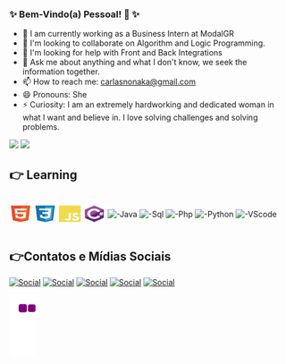 ### ✨ Bem-Vindo(a) Pessoal! :raised_hands: ✨

- 🔭 I am currently working as a Business Intern at ModalGR
- 👯 I'm looking to collaborate on Algorithm and Logic Programming.
- 🤔 I'm looking for help with Front and Back Integrations
- 💬 Ask me about anything and what I don't know, we seek the information together.
- 📫 How to reach me: carlasnonaka@gmail.com
- 😄 Pronouns: She
- ⚡ Curiosity: I am an extremely hardworking and dedicated woman in what I want and believe in. I love solving challenges and solving problems.

<div style="display: inline_block" align="left">
  <img height="150rem" src="https://github-readme-stats.vercel.app/api?username=carlasnonaka&show_icons=true&theme=jolly&include_all_commits=true&count_private=true"/>
  <img height="150rem" src="https://github-readme-stats.vercel.app/api/top-langs/?username=carlasnonaka&layout=compact&langs_count=7&theme=jolly"/>
</div>

  <div  dir="auto">  <h2> <g-emoji class="g-emoji" alias="point_right" fallback-src="https://github.githubassets.com/images/icons/emoji/unicode/1f449.png">👉</g-emoji> Learning </h2> 
<div style="display: inline_block"><br>
  <img align="center" alt="-HTML" height="30" width="40" src="https://raw.githubusercontent.com/devicons/devicon/master/icons/html5/html5-original.svg">
  <img align="center" alt="-CSS" height="30" width="40" src="https://raw.githubusercontent.com/devicons/devicon/master/icons/css3/css3-original.svg">
  <img align="center" alt="-Js" height="30" width="40" src="https://raw.githubusercontent.com/devicons/devicon/master/icons/javascript/javascript-plain.svg">
  <img align="center" alt="-Csharp" height="30" width="40" src="https://raw.githubusercontent.com/devicons/devicon/master/icons/csharp/csharp-original.svg">
  <img align="center" alt="-Java" height="30" width="40"  src="https://cdn.jsdelivr.net/gh/devicons/devicon/icons/java/java-original.svg" />
  <img align="center" alt="-Sql" height="30" width="40"  src="https://cdn.jsdelivr.net/gh/devicons/devicon/icons/mysql/mysql-original.svg" />
  <img align="center" alt="-Php" height="30" width="40"  src="https://cdn.jsdelivr.net/gh/devicons/devicon/icons/php/php-original.svg" />
  <img align="center" alt="-Python" height="30" width="40" src="https://cdn.jsdelivr.net/gh/devicons/devicon/icons/python/python-original.svg" />
  <img align="center" alt="-VScode" height="30" width="40"src="https://cdn.jsdelivr.net/gh/devicons/devicon/icons/vscode/vscode-original.svg" /> 
</div><br>
  
  <div  dir="auto">  <h2> <g-emoji class="g-emoji" alias="point_right" fallback-src="https://github.githubassets.com/images/icons/emoji/unicode/1f449.png">👉</g-emoji>Contatos e Mídias Sociais</h2> 



[![Social](https://img.shields.io/badge/Instagram-E4405F?style=for-the-badge&logo=instagram&logoColor=white)](https://www.instagram.com/carla_suemi_n/)
[![Social](https://img.shields.io/badge/LinkedIn-0077B5?style=for-the-badge&logo=linkedin&logoColor=white
)](https://www.linkedin.com/in/carlasueminonaka)
[![Social](https://img.shields.io/badge/Facebook-1877F2?style=for-the-badge&logo=facebook&logoColor=white
)](https://www.facebook.com/carlasueminonaka)
[![Social](https://img.shields.io/badge/Discord-7289DA?style=for-the-badge&logo=discord&logoColor=white)](http://discordapp.com/channels/Cah#8829)
[![Social](https://img.shields.io/badge/Telegram-2CA5E0?style=for-the-badge&logo=telegram&logoColor=white
)](https://t.me/carlanonaka)

![snake gif](https://github.com/carlasnonaka/carlasnonaka/blob/output/github-contribution-grid-snake.gif)


